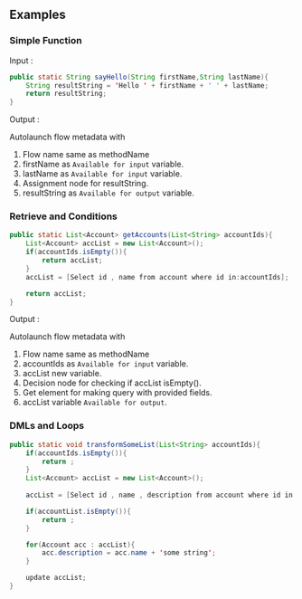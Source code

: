 ## Examples

### Simple Function

Input :

```JAVA
public static String sayHello(String firstName,String lastName){
    String resultString = 'Hello ' + firstName + ' ' + lastName;
    return resultString;
}
```

Output :

Autolaunch flow metadata with

1. Flow name same as methodName
1. firstName as `Available for input` variable.
1. lastName as `Available for input` variable.
1. Assignment node for resultString.
1. resultString as `Available for output` variable.

### Retrieve and Conditions

```JAVA
public static List<Account> getAccounts(List<String> accountIds){
    List<Account> accList = new List<Account>();
    if(accountIds.isEmpty()){
        return accList;
    }
    accList = [Select id , name from account where id in:accountIds];

    return accList;
}
```
Output :

Autolaunch flow metadata with

1. Flow name same as methodName
1. accountIds as `Available for input` variable.
1. accList new variable.
1. Decision node for checking if accList isEmpty().
1. Get element for making query with provided fields.
1. accList variable `Available for output`.

### DMLs and Loops

```JAVA
public static void transformSomeList(List<String> accountIds){
    if(accountIds.isEmpty()){
        return ;
    }
    List<Account> accList = new List<Account>();
    
    accList = [Select id , name , description from account where id in: accountIds ];

    if(accountList.isEmpty()){
        return ;        
    }

    for(Account acc : accList){
        acc.description = acc.name + 'some string';
    }

    update accList;
}
```
